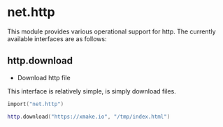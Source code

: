 # net.http

This module provides various operational support for http. The currently available interfaces are as follows:

## http.download

- Download http file

This interface is relatively simple, is simply download files.

```lua
import("net.http")

http.download("https://xmake.io", "/tmp/index.html")
```
